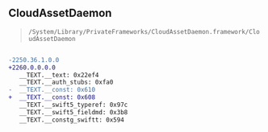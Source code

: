 ## CloudAssetDaemon

> `/System/Library/PrivateFrameworks/CloudAssetDaemon.framework/CloudAssetDaemon`

```diff

-2250.36.1.0.0
+2260.0.0.0.0
   __TEXT.__text: 0x22ef4
   __TEXT.__auth_stubs: 0xfa0
-  __TEXT.__const: 0x610
+  __TEXT.__const: 0x608
   __TEXT.__swift5_typeref: 0x97c
   __TEXT.__swift5_fieldmd: 0x3b8
   __TEXT.__constg_swiftt: 0x594

```
